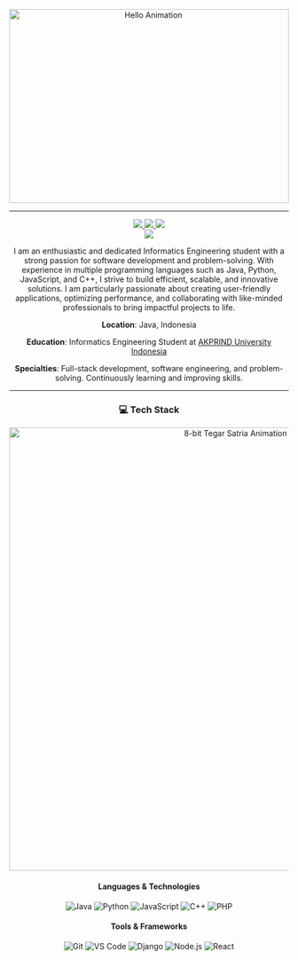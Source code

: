 <div align="center">
  <img src="https://img.itch.zone/aW1nLzExNDY2MjYxLmdpZg==/original/zcTbxy.gif" alt="Hello Animation" width="100%" height="350"/>

  ---
  
  <div align="center">
  <a href="https://www.linkedin.com/in/tegarsatria">
    <img src="https://img.shields.io/badge/-LinkedIn-6A5CB6?style=flat&logo=Linkedin&logoColor=white"/>
  </a>
  <a href="https://www.facebook.com/Tegar Sa/">
    <img src="https://img.shields.io/badge/-Facebook-6A5CB6?style=flat&logo=Facebook&logoColor=white">
  </a>
  <a href="https://www.instagram.com/tgrstr__/">
    <img src="https://img.shields.io/badge/-Instagram-6A5CB6?style=flat&logo=Instagram&logoColor=white">
  </a>
</div>
<div align="center">
  <img src="https://visitor-badge.laobi.icu/badge?page_id=TegarSa&right_color=%236A5CB6&right_text=white" />
</div>
  <p>I am an enthusiastic and dedicated Informatics Engineering student with a strong passion for software development and problem-solving. With experience in multiple programming languages such as Java, Python, JavaScript, and C++, I strive to build efficient, scalable, and innovative solutions. I am particularly passionate about creating user-friendly applications, optimizing performance, and collaborating with like-minded professionals to bring impactful projects to life.</p>
  <p><strong>Location</strong>: Java, Indonesia</p>
  <p><strong>Education</strong>: Informatics Engineering Student at <a href="https://www.akprind.ac.id/" target="_blank">AKPRIND University Indonesia</a></p>
  <p><strong>Specialties</strong>: Full-stack development, software engineering, and problem-solving. Continuously learning and improving skills.</p>
</div>

---

<div align="center">
  <h3>💻 Tech Stack</h3>
   <img src="https://soranews24.com/wp-content/uploads/sites/3/2015/07/ezgif-1833955273.gif" alt="8-bit Tegar Satria Animation" width="800"/>
  <h4>Languages & Technologies</h4>
  <p>
    <img src="https://img.shields.io/badge/Java-%23ED8B00.svg?style=for-the-badge&logo=java&logoColor=white" alt="Java"/>
    <img src="https://img.shields.io/badge/Python-%2314354C.svg?style=for-the-badge&logo=python&logoColor=white" alt="Python"/>
    <img src="https://img.shields.io/badge/JavaScript-%23323330.svg?style=for-the-badge&logo=javascript&logoColor=%23F7DF1E" alt="JavaScript"/>
    <img src="https://img.shields.io/badge/C++-%2300599C.svg?style=for-the-badge&logo=c%2B%2B&logoColor=white" alt="C++"/>
    <img src="https://img.shields.io/badge/PHP-%23777BB4.svg?style=for-the-badge&logo=php&logoColor=white" alt="PHP"/>
  </p>
  <h4>Tools & Frameworks</h4>
  <p>
    <img src="https://img.shields.io/badge/Git-%23F05033.svg?style=for-the-badge&logo=git&logoColor=white" alt="Git"/>
    <img src="https://img.shields.io/badge/VS_Code-%23007ACC.svg?style=for-the-badge&logo=visual-studio-code&logoColor=white" alt="VS Code"/>
    <img src="https://img.shields.io/badge/Django-%23092E20.svg?style=for-the-badge&logo=django&logoColor=white" alt="Django"/>
    <img src="https://img.shields.io/badge/Node.js-%23339933.svg?style=for-the-badge&logo=node.js&logoColor=white" alt="Node.js"/>
    <img src="https://img.shields.io/badge/React-%2300D8FF.svg?style=for-the-badge&logo=react&logoColor=white" alt="React"/>
  </p>
</div>
